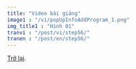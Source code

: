 ```yaml
---
title: "Video bài giảng"
image1 : "/vi/popUpInfoAddProgram_1.png"
img_title1 : "Hình 01"
tranvi : "/post/vi/step56/"
tranen : "/post/en/step56/"
---
```

<a href="https://vhminhquan.github.io/guide/step61/">Trở lại</a>.